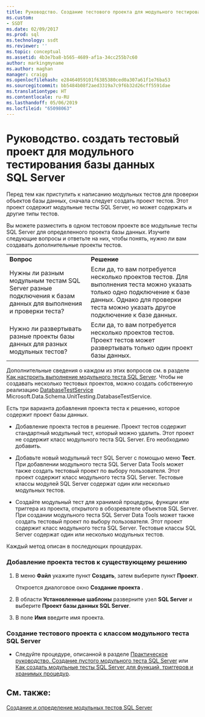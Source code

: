 ```yaml
---
title: Руководство. Создание тестового проекта для модульного тестирования базы данных SQL Server | Документация Майкрософт
ms.custom:
- SSDT
ms.date: 02/09/2017
ms.prod: sql
ms.technology: ssdt
ms.reviewer: ''
ms.topic: conceptual
ms.assetid: 4b3e7ba8-b565-4689-af1a-34cc255b7c60
author: markingmyname
ms.author: maghan
manager: craigg
ms.openlocfilehash: e28464059101f6385380ced0a307a61f1e76ba53
ms.sourcegitcommit: bb5484b08f2aed3319a7c9f6b32d26cff5591dae
ms.translationtype: HT
ms.contentlocale: ru-RU
ms.lasthandoff: 05/06/2019
ms.locfileid: "65098063"
---
```

# <a name="how-to-create-a-test-project-for-sql-server-database-unit-testing"></a>Руководство. создать тестовый проект для модульного тестирования базы данных SQL Server
Перед тем как приступить к написанию модульных тестов для проверки объектов базы данных, сначала следует создать проект тестов. Этот проект содержит модульные тесты SQL Server, но может содержать и другие типы тестов.  
  
Вы можете разместить в одном тестовом проекте все модульные тесты SQL Server для определенного проекта базы данных. Изучите следующие вопросы и ответьте на них, чтобы понять, нужно ли вам создавать дополнительные проекты тестов.  
  
|||  
|-|-|  
|**Вопрос**|**Решение**|  
|Нужны ли разным модульным тестам SQL Server разные подключения к базам данных для выполнения и проверки теста?|Если да, то вам потребуется несколько проектов тестов. Для выполнения теста можно указать только одно подключение к базе данных. Однако для проверки теста можно указать другое подключение к базе данных.|  
|Нужно ли развертывать разные проекты базы данных для разных модульных тестов?|Если да, то вам потребуется несколько проектов тестов. Проект тестов может развертывать только один проект базы данных.|  
  
Дополнительные сведения о каждом из этих вопросов см. в разделе [Как настроить выполнение модульного теста SQL Server](../ssdt/how-to-configure-sql-server-unit-test-execution.md). Чтобы не создавать несколько тестовых проектов, можно создать собственную реализацию [DatabaseTestService](https://msdn.microsoft.com/library/microsoft.data.schema.unittesting.databasetestservice.aspx) Microsoft.Data.Schema.UnitTesting.DatabaseTestService.  
  
Есть три варианта добавления проекта теста к решению, которое содержит проект базы данных.  
  
-   Добавление проекта тестов в решение. Проект тестов содержит стандартный модульный тест, который можно удалить. Этот проект не содержит класс модульного теста SQL Server. Его необходимо добавить.  
  
-   Добавьте новый модульный тест SQL Server с помощью меню **Тест**. При добавлении модульного теста SQL Server Data Tools может также создать тестовый проект по выбору пользователя. Этот проект содержит класс модульного теста SQL Server. Тестовые классы модулей SQL Server содержат один или несколько модульных тестов.  
  
-   Создайте модульный тест для хранимой процедуры, функции или триггера из проекта, открытого в обозревателе объектов SQL Server. При создании модульного теста SQL Server Data Tools может также создать тестовый проект по выбору пользователя. Этот проект содержит класс модульного теста SQL Server. Тестовые классы SQL Server содержат один или несколько модульных тестов.  
  
Каждый метод описан в последующих процедурах.  
  
### <a name="to-add-a-test-project-to-an-existing-solution"></a>Добавление проекта тестов к существующему решению  
  
1.  В меню **Файл** укажите пункт **Создать**, затем выберите пункт **Проект**.  
  
    Откроется диалоговое окно **Создание проекта** .  
  
2.  В области **Установленные шаблоны** разверните узел **SQL Server** и выберите **Проект базы данных SQL Server**.  
  
3.  В поле **Имя** введите имя проекта.  
  
### <a name="to-create-a-test-project-with-a-sql-server-unit-test-class"></a>Создание тестового проекта с классом модульного теста SQL Server  
  
-   Следуйте процедуре, описанной в разделе [Практическое руководство. Создание пустого модульного теста SQL Server](../ssdt/how-to-create-an-empty-sql-server-unit-test.md) или [Как создать модульные тесты SQL Server для функций, триггеров и хранимых процедур](../ssdt/how-to-create-unit-tests-for-functions-triggers-stored-procedures.md).  
  
## <a name="see-also"></a>См. также:  
[Создание и определение модульных тестов SQL Server](../ssdt/creating-and-defining-sql-server-unit-tests.md)  
  
